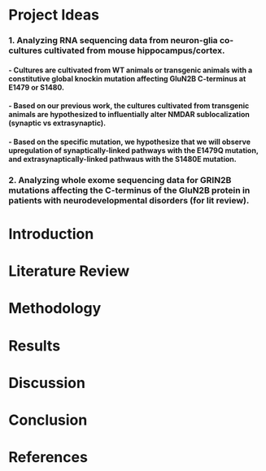 # Project Ideas 

### 1. Analyzing RNA sequencing data from neuron-glia co-cultures cultivated from mouse hippocampus/cortex.
#### - Cultures are cultivated from WT animals or transgenic animals with a constitutive global knockin mutation affecting GluN2B C-terminus at E1479 or S1480. 
#### - Based on our previous work, the cultures cultivated from transgenic animals are hypothesized to influentially alter NMDAR sublocalization (synaptic vs extrasynaptic).
#### - Based on the specific mutation, we hypothesize that we will observe upregulation of synaptically-linked pathways with the E1479Q mutation, and extrasynaptically-linked pathwaus with the S1480E mutation.

### 2. Analyzing whole exome sequencing data for GRIN2B mutations affecting the C-terminus of the GluN2B protein in patients with neurodevelopmental disorders (for lit review).

# Introduction

# Literature Review

# Methodology

# Results

# Discussion

# Conclusion

# References
